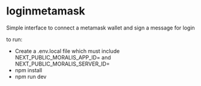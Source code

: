 # loginmetamask

Simple interface to connect a metamask wallet and sign a message for login


to run:
- Create a .env.local file which must include NEXT_PUBLIC_MORALIS_APP_ID=<Moralis App ID> and NEXT_PUBLIC_MORALIS_SERVER_ID=<server URL>
- npm install
- npm run dev
